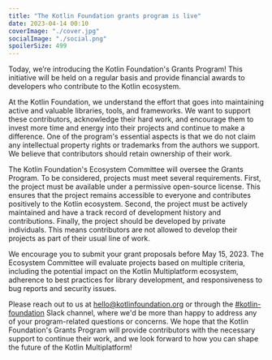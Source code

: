 ```yaml
---
title: "The Kotlin Foundation grants program is live"
date: 2023-04-14 00:10
coverImage: "./cover.jpg"
socialImage: "./social.png"
spoilerSize: 499
---
```


Today, we’re introducing the Kotlin Foundation's Grants Program! This initiative will be held on a regular basis and provide financial awards to developers who contribute to the Kotlin ecosystem.

At the Kotlin Foundation, we understand the effort that goes into maintaining active and valuable libraries, tools, and frameworks. We want to support these contributors, acknowledge their hard work, and encourage them to invest more time and energy into their projects and continue to make a difference. One of the program's essential aspects is that we do not claim any intellectual property rights or trademarks from the authors we support. We believe that contributors should retain ownership of their work.

The Kotlin Foundation's Ecosystem Committee will oversee the Grants Program. To be considered, projects must meet several requirements. First, the project must be available under a permissive open-source license. This ensures that the project remains accessible to everyone and contributes positively to the Kotlin ecosystem. Second, the project must be actively maintained and have a track record of development history and contributions. Finally, the project should be developed by private individuals. This means contributors are not allowed to develop their projects as part of their usual line of work.

We encourage you to submit your grant proposals before May 15, 2023. The Ecosystem Committee will evaluate projects based on multiple criteria, including the potential impact on the Kotlin Multiplatform ecosystem, adherence to best practices for library development, and responsiveness to bug reports and security issues.

Please reach out to us at [hello@kotlinfoundation.org](mailto:hello@kotlinfoundation.org) or through the [#kotlin-foundation](https://kotlinlang.slack.com/archives/C04RQTY5PBP) Slack channel, where we'd be more than happy to address any of your program-related questions or concerns. We hope that the Kotlin Foundation's Grants Program will provide contributors with the necessary support to continue their work, and we look forward to how you can shape the future of the Kotlin Multiplatform!
